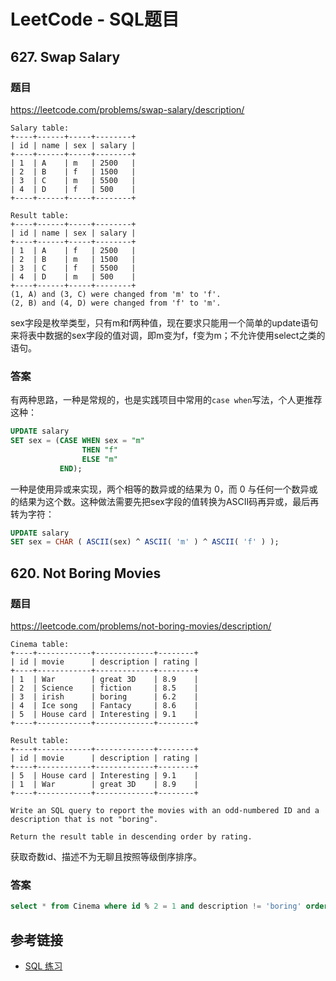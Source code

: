 # LeetCode - SQL题目


## 627. Swap Salary

### 题目

https://leetcode.com/problems/swap-salary/description/

```
Salary table:
+----+------+-----+--------+
| id | name | sex | salary |
+----+------+-----+--------+
| 1  | A    | m   | 2500   |
| 2  | B    | f   | 1500   |
| 3  | C    | m   | 5500   |
| 4  | D    | f   | 500    |
+----+------+-----+--------+

Result table:
+----+------+-----+--------+
| id | name | sex | salary |
+----+------+-----+--------+
| 1  | A    | f   | 2500   |
| 2  | B    | m   | 1500   |
| 3  | C    | f   | 5500   |
| 4  | D    | m   | 500    |
+----+------+-----+--------+
(1, A) and (3, C) were changed from 'm' to 'f'.
(2, B) and (4, D) were changed from 'f' to 'm'.
```

sex字段是枚举类型，只有m和f两种值，现在要求只能用一个简单的update语句来将表中数据的sex字段的值对调，即m变为f，f变为m；不允许使用select之类的语句。
<!--more-->
### 答案

有两种思路，一种是常规的，也是实践项目中常用的`case when`写法，个人更推荐这种：

```sql
UPDATE salary
SET sex = (CASE WHEN sex = "m" 
                THEN "f" 
                ELSE "m"
           END);
```

一种是使用异或来实现，两个相等的数异或的结果为 0，而 0 与任何一个数异或的结果为这个数。这种做法需要先把sex字段的值转换为ASCII码再异或，最后再转为字符：

```sql
UPDATE salary
SET sex = CHAR ( ASCII(sex) ^ ASCII( 'm' ) ^ ASCII( 'f' ) );
```

## 620. Not Boring Movies

### 题目

https://leetcode.com/problems/not-boring-movies/description/

```
Cinema table:
+----+------------+-------------+--------+
| id | movie      | description | rating |
+----+------------+-------------+--------+
| 1  | War        | great 3D    | 8.9    |
| 2  | Science    | fiction     | 8.5    |
| 3  | irish      | boring      | 6.2    |
| 4  | Ice song   | Fantacy     | 8.6    |
| 5  | House card | Interesting | 9.1    |
+----+------------+-------------+--------+

Result table:
+----+------------+-------------+--------+
| id | movie      | description | rating |
+----+------------+-------------+--------+
| 5  | House card | Interesting | 9.1    |
| 1  | War        | great 3D    | 8.9    |
+----+------------+-------------+--------+

Write an SQL query to report the movies with an odd-numbered ID and a description that is not "boring".

Return the result table in descending order by rating.
```

获取奇数id、描述不为无聊且按照等级倒序排序。

### 答案

```sql
select * from Cinema where id % 2 = 1 and description != 'boring' order by rating desc;
```

## 参考链接

* [SQL 练习](http://www.cyc2018.xyz/%E6%95%B0%E6%8D%AE%E5%BA%93/SQL%20%E7%BB%83%E4%B9%A0.html#_595-big-countries)